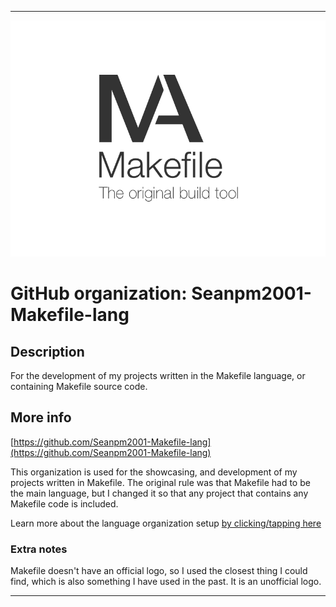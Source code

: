
***

![Makefile.png failed to load. The file may be missing or corrupt. Check the file path for errors first.](/AdditionalInfo/1/Seanpm2001-Makefile-lang/Makefile.png)

# GitHub organization: Seanpm2001-Makefile-lang

## Description

For the development of my projects written in the Makefile language, or containing Makefile source code.

## More info

[https://github.com/Seanpm2001-Makefile-lang](https://github.com/Seanpm2001-Makefile-lang)

This organization is used for the showcasing, and development of my projects written in Makefile. The original rule was that Makefile had to be the main language, but I changed it so that any project that contains any Makefile code is included.

Learn more about the language organization setup [by clicking/tapping here](/AdditionalInfo/LanguageOrgs/README.md)

### Extra notes

Makefile doesn't have an official logo, so I used the closest thing I could find, which is also something I have used in the past. It is an unofficial logo.

***

